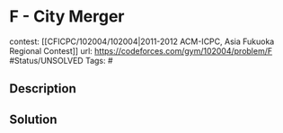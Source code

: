 # F - City Merger

contest: [[CFICPC/102004/102004|2011-2012 ACM-ICPC, Asia Fukuoka Regional Contest]]
url: https://codeforces.com/gym/102004/problem/F
#Status/UNSOLVED
Tags: #

## Description

## Solution

